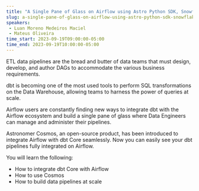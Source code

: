 ```yaml
---
title: "A Single Pane of Glass on Airflow using Astro Python SDK, Snowflake, dbt, and Cosmos"
slug: a-single-pane-of-glass-on-airflow-using-astro-python-sdk-snowflake-dbt-and-cosmos
speakers:
 - Luan Moreno Medeiros Maciel
 - Mateus Oliveira
time_start: 2023-09-19T09:00:00-05:00
time_end: 2023-09-19T10:00:00-05:00
---
```


ETL data pipelines are the bread and butter of data teams that must design, develop, and author DAGs to accommodate the various business requirements.

dbt is becoming one of the most used tools to perform SQL transformations on the Data Warehouse, allowing teams to harness the power of queries at scale.

Airflow users are constantly finding new ways to integrate dbt with the Airflow ecosystem and build a single pane of glass where Data Engineers can manage and administer their pipelines.

Astronomer Cosmos, an open-source product, has been introduced to integrate Airflow with dbt Core seamlessly. Now you can easily see your dbt pipelines fully integrated on Airflow.

You will learn the following:
- How to integrate dbt Core with Airflow
- How to use Cosmos 
- How to build data pipelines at scale

